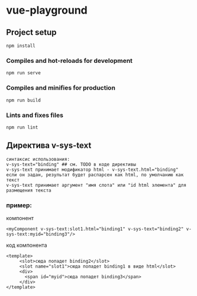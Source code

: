 # vue-playground

## Project setup
```
npm install
```

### Compiles and hot-reloads for development
```
npm run serve
```

### Compiles and minifies for production
```
npm run build
```

### Lints and fixes files
```
npm run lint
```

## Директива v-sys-text
```
синтаксис использования:
v-sys-text="binding" ## см. TODO в коде директивы
v-sys-text принимает модификатор html - v-sys-text.html="binding"
если он задан, результат будет распарсен как html, по умолчанию как текст
v-sys-text принимает аргумент "имя слота" или "id html элемента" для размещения текста
```
### пример:

компонент
```
<myComponent v-sys-text:slot1.html="binding1" v-sys-text="binding2" v-sys-text:myid="binding3"/>
```
код компонента

```
<template>
     <slot>сюда попадет binding2</slot>
     <slot name="slot1">сюда попадет binding1 в виде html</slot>
     <div>
       <span id="myid">сюда попадет binding3</span>
     </div>
</template>
```